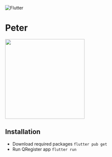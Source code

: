<img alt="Flutter" src="https://img.shields.io/badge/Flutter%20-%2302569B.svg?&style=for-the-badge&logo=Flutter&logoColor=white" />

# Peter

<img src="https://user-images.githubusercontent.com/69303698/161823151-ca05bec5-ba67-40e9-8b80-4e09f9c86447.png" width="256">

## Installation

- Download required packages
```flutter pub get```
- Run QRegister app
```flutter run```

 

